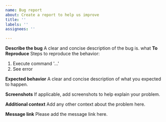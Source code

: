 ```yaml
---
name: Bug report
about: Create a report to help us improve
title: ''
labels: ''
assignees: ''

---
```


**Describe the bug**
A clear and concise description of the bug is.
what 
**To Reproduce**
Steps to reproduce the behavior:
1. Execute command '...'
2. See error

**Expected behavior**
A clear and concise description of what you expected to happen.

**Screenshots**
If applicable, add screenshots to help explain your problem.

**Additional context**
Add any other context about the problem here.

**Message link**
Please add the message link here.

